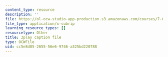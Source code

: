 ```yaml
---
content_type: resource
description: ''
file: https://ol-ocw-studio-app-production.s3.amazonaws.com/courses/7-01sc-fundamentals-of-biology-fall-2011/cc5e8d85265556e69746a325bd220788_qY0ixUWJx0g.vtt
file_type: application/x-subrip
learning_resource_types: []
resourcetype: Other
title: 3play caption file
type: OCWFile
uid: cc5e8d85-2655-56e6-9746-a325bd220788
---
```

